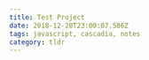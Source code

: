 ```yaml
---
title: Test Project
date: 2018-12-20T23:00:07.586Z
tags: javascript, cascadia, notes
category: tldr
---
```

